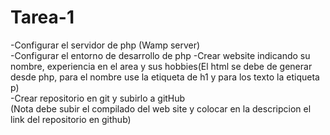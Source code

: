 # Tarea-1
-Configurar el servidor de php (Wamp server)  
-Configurar el entorno de desarrollo de php 
-Crear website indicando su nombre,  experiencia en el area y sus hobbies(El html se debe de generar desde php, para el nombre use la etiqueta de h1 y para los texto la etiqueta p)  
-Crear repositorio en git y subirlo a gitHub  
(Nota debe subir el compilado del web site y colocar en la descripcion el link del repositorio en github)
